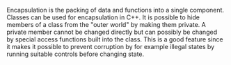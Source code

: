 Encapsulation is the packing of data and functions into a single component. Classes can be used for encapsulation in C++. It is possible to hide members of a class from the "outer world" by making them private. A private member cannot be changed directly but can possibly be changed by special access functions built into the class. This is a good feature since it makes it possible to prevent corruption by for example illegal states by running suitable controls before changing state.

